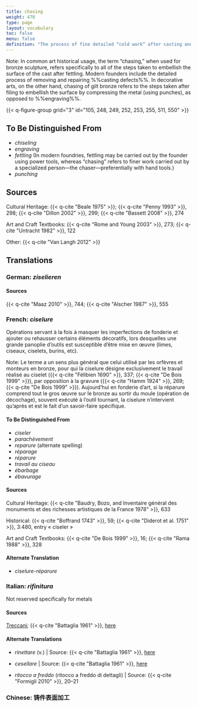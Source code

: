 ```yaml
---
title: chasing
weight: 470
type: page
layout: vocabulary
toc: false
menu: false
definition: "The process of fine detailed “cold work” after casting and %%fettling%% that serves to correct or enhance the cast surface by removing and/or compressing metal using hand tools by punching, %%engraving%%, and/or %%chiseling%%, and in modern times also with power and pneumatic tools."
---
```


<div class="backmatter">
Note: In common art historical usage, the term “chasing,” when used for bronze sculpture, refers specifically to all of the steps taken to embellish the surface of the cast after fettling. Modern founders include the detailed process of removing and repairing %%casting defects%%. In decorative arts, on the other hand, chasing of gilt bronze refers to the steps taken after filing to embellish the surface by compressing the metal (using punches), as opposed to %%engraving%%.
</div>

{{< q-figure-group grid="3" id="105, 248, 249, 252, 253, 255, 511, 550" >}}

## To Be Distinguished From

- *chiseling*
- *engraving*
- *fettling* (In modern foundries, fettling may be carried out by the founder using power tools, whereas “chasing” refers to finer work carried out by a specialized person—the chaser—preferentially with hand tools.)
- *punching*

## Sources

Cultural Heritage: {{< q-cite "Beale 1975" >}}; {{< q-cite "Penny 1993" >}}, 298; {{< q-cite "Dillon 2002" >}}, 299; {{< q-cite "Bassett 2008" >}}, 274

Art and Craft Textbooks: {{< q-cite "Rome and Young 2003" >}}, 273; {{< q-cite "Untracht 1982" >}}, 122

Other: {{< q-cite "Van Langh 2012" >}}

## Translations

<div class="accordion">

### **German**: *ziselieren*

#### Sources

{{< q-cite "Maaz 2010" >}}, 744; {{< q-cite "Alscher 1987" >}}, 555

### **French**: *ciselure*

Opérations servant à la fois à masquer les imperfections de fonderie et ajouter ou rehausser certains éléments décoratifs, lors desquelles une grande panoplie d’outils est susceptible d’être mise en œuvre (limes, ciseaux, ciselets, burins, etc).

<div class="backmatter">
Note: Le terme a un sens plus général que celui utilisé par les orfèvres et monteurs en bronze, pour qui la ciselure désigne exclusivement le travail réalisé au ciselet ({{< q-cite "Félibien 1690" >}}, 337; {{< q-cite "De Bois 1999" >}}), par opposition à la gravure ({{< q-cite "Hamm 1924" >}}, 269; {{< q-cite "De Bois 1999" >}}). Aujourd’hui en fonderie d’art, si la réparure comprend tout le gros œuvre sur le bronze au sortir du moule (opération de décochage), souvent exécuté à l’outil tournant, la ciselure n’intervient qu’après et est le fait d’un savoir-faire spécifique.
</div>

#### To Be Distinguished From

- *ciseler*
- *parachèvement*
- *reparure* (alternate spelling)
- *réparage*
- *réparure*
- *travail au ciseau*
- *ébarbage*
- *ébavurage*

#### Sources

Cultural Heritage: {{< q-cite "Baudry, Bozo, and Inventaire général des monuments et des richesses artistiques de la France 1978" >}}, 633

Historical: {{< q-cite "Boffrand 1743" >}}, 59; {{< q-cite "Diderot et al. 1751" >}}, 3:480, entry « ciseler »

Art and Craft Textbooks: {{< q-cite "De Bois 1999" >}}, 16; {{< q-cite "Rama 1988" >}}, 328

#### Alternate Translation

- *ciselure-réparure*

### **Italian**: *rifinitura*

Not reserved specifically for metals

#### Sources

[Treccani](https://www.treccani.it/enciclopedia/fusione_%28Enciclopedia-Italiana%29/); {{< q-cite "Battaglia 1961" >}}, [here](http://www.gdli.it/pdf_viewer/Scripts/pdf.js/web/viewer.asp?file=/PDF/GDLI16/GDLI_16_ocr_264.pdf&parola=rifinitura)

#### Alternate Translations

- *rinettare* (v.) | Source: {{< q-cite "Battaglia 1961" >}}, [here](http://www.gdli.it/pdf_viewer/Scripts/pdf.js/web/viewer.asp?file=/PDF/GDLI16/GDLI_16_ocr_526.pdf&parola=rinettare)

- *cesellare* | Source: {{< q-cite "Battaglia 1961" >}}, [here](http://www.gdli.it/pdf_viewer/Scripts/pdf.js/web/viewer.asp?file=/PDF/GDLI03/GDLI_03_ocr_19.pdf&parola=cesellare)

- *ritocco a freddo* (ritocco a freddo di dettagli) | Source: {{< q-cite "Formigli 2010" >}}, 20–21    

### **Chinese**: 铸件表面加工

</div>
